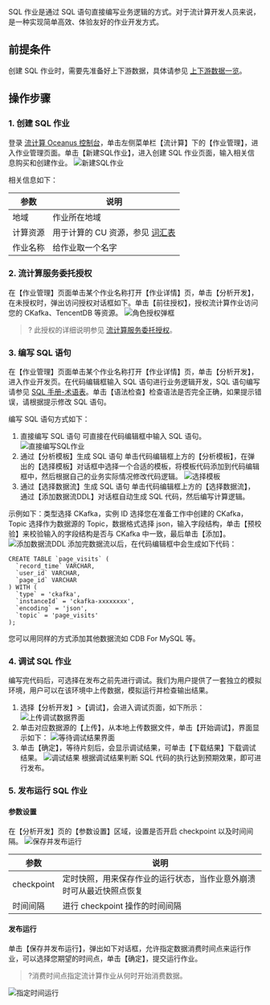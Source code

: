 SQL 作业是通过 SQL 语句直接编写业务逻辑的方式。对于流计算开发人员来说，是一种实现简单高效、体验友好的作业开发方式。

## 前提条件
创建 SQL 作业时，需要先准备好上下游数据，具体请参见 [上下游数据一览](https://cloud.tencent.com/document/product/849/38374)。

## 操作步骤
### 1. 创建 SQL 作业
登录 [流计算 Oceanus 控制台](https://console.cloud.tencent.com/scs)，单击左侧菜单栏【流计算】下的【作业管理】，进入作业管理页面。单击【新建SQL作业】，进入创建 SQL 作业页面，输入相关信息购买和创建作业。
![新建SQL作业](https://main.qcloudimg.com/raw/9c7318af0075a8d3cf7353499cf260f2.png)

相关信息如下：

| 参数     | 说明                                                     |
| -------- | -------------------------------------------------------- |
| 地域     | 作业所在地域                                             |
| 计算资源 | 用于计算的 CU 资源，参见 [词汇表](https://cloud.tencent.com/document/product/849/17740) |
| 作业名称 | 给作业取一个名字                                         |

### 2. 流计算服务委托授权
在【作业管理】页面单击某个作业名称打开【作业详情】页，单击【分析开发】，在未授权时，弹出访问授权对话框如下。单击【前往授权】，授权流计算作业访问您的 CKafka、TencentDB 等资源。
![角色授权弹框](https://main.qcloudimg.com/raw/0810024f6f10d6fb8a4ce689a274537f.png)

> ? 此授权的详细说明参见 [流计算服务委托授权](https://cloud.tencent.com/document/product/849/38288)。

### 3. 编写 SQL 语句
在【作业管理】页面单击某个作业名称打开【作业详情】页，单击【分析开发】，进入作业开发页。在代码编辑框输入 SQL 语句进行业务逻辑开发，SQL 语句编写请参见 [SQL 手册-术语表](https://cloud.tencent.com/document/product/849/18149)。单击【语法检查】检查语法是否完全正确，如果提示错误，请根据提示修改 SQL 语句。

编写 SQL 语句方式如下：
1. 直接编写 SQL 语句
可直接在代码编辑框中输入 SQL 语句。
![直接编写SQL作业](https://main.qcloudimg.com/raw/af29d424f7341bde943ea85100b54117.png)
2. 通过【分析模板】生成 SQL 语句
单击代码编辑框上方的【分析模板】，在弹出的【选择模板】对话框中选择一个合适的模板，将模板代码添加到代码编辑框中，然后根据自己的业务实际情况修改代码逻辑。
![选择模板](https://main.qcloudimg.com/raw/75150c95a0f3860f54763651bfe05d0e.png)
3. 通过【选择数据流】生成 SQL 语句
单击代码编辑框上方的【选择数据流】，通过【添加数据流DDL】对话框自动生成 SQL 代码，然后编写计算逻辑。

 示例如下：类型选择 CKafka，实例 ID 选择您在准备工作中创建的 CKafka，Topic 选择作为数据源的 Topic，数据格式选择 json，输入字段结构，单击【预校验】来校验输入的字段结构是否与 CKafka 中一致，最后单击【添加】。
![添加数据流DDL](https://main.qcloudimg.com/raw/0df6e8e9fdb6517893a9294a44b91dba.png)
添加完数据流以后，在代码编辑框中会生成如下代码：
```mysql
CREATE TABLE `page_visits` (
  `record_time` VARCHAR,
  `user_id` VARCHAR,
  `page_id` VARCHAR
) WITH (
  `type` = 'ckafka',
  `instanceId` = 'ckafka-xxxxxxxx',
  `encoding` = 'json',
  `topic` = 'page_visits'
);
```
您可以用同样的方式添加其他数据流如 CDB For MySQL 等。

### 4. 调试 SQL 作业
编写完代码后，可选择在发布之前先进行调试。我们为用户提供了一套独立的模拟环境，用户可以在该环境中上传数据，模拟运行并检查输出结果。
1. 选择【分析开发】>【调试】，会进入调试页面，如下所示：
![上传调试数据界面](https://main.qcloudimg.com/raw/905a6eb15b9b37adc81ebea131b37530.png)
2. 单击对应数据源的【上传】，从本地上传数据文件，单击【开始调试】，界面显示如下：
![等待调试结果界面](https://main.qcloudimg.com/raw/b7901616dbf6e72c11c53590e48502df.png)
3. 单击【确定】，等待片刻后，会显示调试结果，可单击【下载结果】下载调试结果。
![调试结果](https://main.qcloudimg.com/raw/82c70664e043a33dc92e97008854b30d.png)
根据调试结果判断 SQL 代码的执行达到预期效果，即可进行发布。

### 5. 发布运行 SQL 作业
#### 参数设置
在【分析开发】页的【参数设置】区域，设置是否开启 checkpoint 以及时间间隔。
![保存并发布运行](https://main.qcloudimg.com/raw/6218e32d518094aeea9ef8981aafcc66.png)

| 参数       | 说明                                                         |
| ---------- | ------------------------------------------------------------ |
| checkpoint | 定时快照，用来保存作业的运行状态，当作业意外崩溃时可从最近快照点恢复 |
| 时间间隔   | 进行 checkpoint 操作的时间间隔                               |

#### 发布运行
单击【保存并发布运行】，弹出如下对话框，允许指定数据消费时间点来运行作业，可以选择您期望的时间点，单击【确定】，提交运行作业。
>?消费时间点指定流计算作业从何时开始消费数据。

![指定时间运行](https://main.qcloudimg.com/raw/70f9feb243741c1ab714e0da827c315a.png)

 

